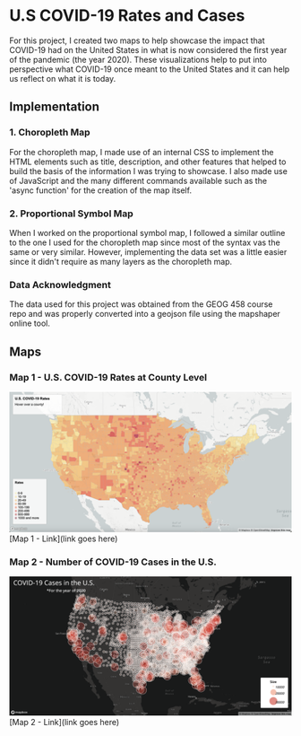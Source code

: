 # U.S COVID-19 Rates and Cases
For this project, I created two maps to help showcase the impact that COVID-19 had on the United States in what is now considered the first year of the pandemic (the year 2020). These visualizations help to put into perspective what COVID-19 once meant to the United States and it can help us reflect on what it is today.

## Implementation
### 1. Choropleth Map
For the choropleth map, I made use of an internal CSS to implement the HTML elements such as title, description, and other features that helped to build the basis of the information I was trying to showcase. I also made use of JavaScript and the many different commands available such as the 'async function' for the creation of the map itself.


### 2. Proportional Symbol Map
When I worked on the proportional symbol map, I followed a similar outline to the one I used for the choropleth map since most of the syntax vas the same or very similar. However, implementing the data set was a little easier since it didn't require as many layers as the choropleth map.

### Data Acknowledgment
The data used for this project was obtained from the GEOG 458 course repo and was properly converted into a geojson file using the mapshaper online tool.


## Maps
### Map 1 - U.S. COVID-19 Rates at County Level
![COVID-19 Rates Map](img/map1.png)
[Map 1 - Link](link goes here)


### Map 2 - Number of COVID-19 Cases in the U.S.
![COVID-19 Cases Map](img/map2.png)
[Map 2 - Link](link goes here)

